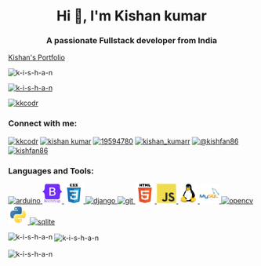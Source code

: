 <h1 align="center">Hi 👋, I'm Kishan kumar</h1>
<h3 align="center">A passionate Fullstack developer from India</h3>

<a href= "https://kishank.netlify.app/"> Kishan's Portfolio</a>
<p align="left"> <img src="https://komarev.com/ghpvc/?username=k-i-s-h-a-n&label=Profile%20views&color=0e75b6&style=flat" alt="k-i-s-h-a-n" /> </p>

<p align="left"> <a href="https://github.com/ryo-ma/github-profile-trophy"><img src="https://github-profile-trophy.vercel.app/?username=k-i-s-h-a-n" alt="k-i-s-h-a-n" /></a> </p>

<p align="left"> <a href="https://twitter.com/kkcodr" target="blank"><img src="https://img.shields.io/twitter/follow/kkcodr?logo=twitter&style=for-the-badge" alt="kkcodr" /></a> </p>

<h3 align="left">Connect with me:</h3>
<p align="left">
<a href="https://twitter.com/kkcodr" target="blank"><img align="center" src="https://raw.githubusercontent.com/rahuldkjain/github-profile-readme-generator/master/src/images/icons/Social/twitter.svg" alt="kkcodr" height="30" width="40" /></a>
<a href="https://www.linkedin.com/in/kishan-kumar-a72b36170/" target="blank"><img align="center" src="https://raw.githubusercontent.com/rahuldkjain/github-profile-readme-generator/master/src/images/icons/Social/linked-in-alt.svg" alt="kishan kumar" height="30" width="40" /></a>
<a href="https://stackoverflow.com/users/19594780" target="blank"><img align="center" src="https://raw.githubusercontent.com/rahuldkjain/github-profile-readme-generator/master/src/images/icons/Social/stack-overflow.svg" alt="19594780" height="30" width="40" /></a>
<a href="https://instagram.com/kishan_kumarr" target="blank"><img align="center" src="https://raw.githubusercontent.com/rahuldkjain/github-profile-readme-generator/master/src/images/icons/Social/instagram.svg" alt="kishan_kumarr" height="30" width="40" /></a>
<a href="https://www.hackerrank.com/@kishfan86" target="blank"><img align="center" src="https://raw.githubusercontent.com/rahuldkjain/github-profile-readme-generator/master/src/images/icons/Social/hackerrank.svg" alt="@kishfan86" height="30" width="40" /></a>
<a href="https://www.leetcode.com/kishfan86" target="blank"><img align="center" src="https://raw.githubusercontent.com/rahuldkjain/github-profile-readme-generator/master/src/images/icons/Social/leet-code.svg" alt="kishfan86" height="30" width="40" /></a>
</p>

<h3 align="left">Languages and Tools:</h3>
<p align="left"> <a href="https://www.arduino.cc/" target="_blank" rel="noreferrer"> <img src="https://cdn.worldvectorlogo.com/logos/arduino-1.svg" alt="arduino" width="40" height="40"/> </a> <a href="https://getbootstrap.com" target="_blank" rel="noreferrer"> <img src="https://raw.githubusercontent.com/devicons/devicon/master/icons/bootstrap/bootstrap-plain-wordmark.svg" alt="bootstrap" width="40" height="40"/> </a> <a href="https://www.w3schools.com/css/" target="_blank" rel="noreferrer"> <img src="https://raw.githubusercontent.com/devicons/devicon/master/icons/css3/css3-original-wordmark.svg" alt="css3" width="40" height="40"/> </a> <a href="https://www.djangoproject.com/" target="_blank" rel="noreferrer"> <img src="https://cdn.worldvectorlogo.com/logos/django.svg" alt="django" width="40" height="40"/> </a> <a href="https://git-scm.com/" target="_blank" rel="noreferrer"> <img src="https://www.vectorlogo.zone/logos/git-scm/git-scm-icon.svg" alt="git" width="40" height="40"/> </a> <a href="https://www.w3.org/html/" target="_blank" rel="noreferrer"> <img src="https://raw.githubusercontent.com/devicons/devicon/master/icons/html5/html5-original-wordmark.svg" alt="html5" width="40" height="40"/> </a> <a href="https://developer.mozilla.org/en-US/docs/Web/JavaScript" target="_blank" rel="noreferrer"> <img src="https://raw.githubusercontent.com/devicons/devicon/master/icons/javascript/javascript-original.svg" alt="javascript" width="40" height="40"/> </a> <a href="https://www.linux.org/" target="_blank" rel="noreferrer"> <img src="https://raw.githubusercontent.com/devicons/devicon/master/icons/linux/linux-original.svg" alt="linux" width="40" height="40"/> </a> <a href="https://www.mysql.com/" target="_blank" rel="noreferrer"> <img src="https://raw.githubusercontent.com/devicons/devicon/master/icons/mysql/mysql-original-wordmark.svg" alt="mysql" width="40" height="40"/> </a> <a href="https://opencv.org/" target="_blank" rel="noreferrer"> <img src="https://www.vectorlogo.zone/logos/opencv/opencv-icon.svg" alt="opencv" width="40" height="40"/> </a> <a href="https://www.python.org" target="_blank" rel="noreferrer"> <img src="https://raw.githubusercontent.com/devicons/devicon/master/icons/python/python-original.svg" alt="python" width="40" height="40"/> </a> <a href="https://www.sqlite.org/" target="_blank" rel="noreferrer"> <img src="https://www.vectorlogo.zone/logos/sqlite/sqlite-icon.svg" alt="sqlite" width="40" height="40"/> </a> </p>

<p><img align="left" src="https://github-readme-stats.vercel.app/api/top-langs?username=k-i-s-h-a-n&show_icons=true&locale=en&layout=compact" alt="k-i-s-h-a-n" /></p>

<p>&nbsp;<img align="center" src="https://github-readme-stats.vercel.app/api?username=k-i-s-h-a-n&show_icons=true&locale=en" alt="k-i-s-h-a-n" /></p>

<p><img align="center" src="https://github-readme-streak-stats.herokuapp.com/?user=k-i-s-h-a-n&" alt="k-i-s-h-a-n" /></p>
